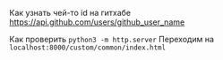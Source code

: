 Как узнать чей-то id на гитхабе
https://api.github.com/users/github_user_name

Как проверить
`python3 -m http.server`
Переходим на `localhost:8000/custom/common/index.html` 